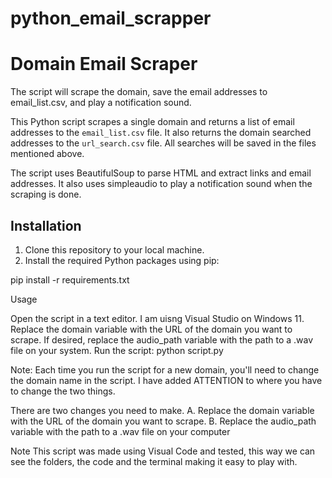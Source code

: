 # python_email_scrapper
# Domain Email Scraper

The script will scrape the domain, save the email addresses to email_list.csv, and play a notification sound.

This Python script scrapes a single domain and returns a list of email addresses to the `email_list.csv` file. It also returns the domain searched addresses to the `url_search.csv` file. All searches will be saved in the files mentioned above.

The script uses BeautifulSoup to parse HTML and extract links and email addresses. It also uses simpleaudio to play a notification sound when the scraping is done.

## Installation

1. Clone this repository to your local machine.
2. Install the required Python packages using pip:

pip install -r requirements.txt

Usage

Open the script in a text editor. I am uisng Visual Studio on Windows 11. 
Replace the domain variable with the URL of the domain you want to scrape.
If desired, replace the audio_path variable with the path to a .wav file on your system.
Run the script: python script.py

Note: Each time you run the script for a new domain, you'll need to change the domain name in the script. I have added ATTENTION to where you have to change the two things.

There are two changes you need to make.
A. Replace the domain variable with the URL of the domain you want to scrape.
B. Replace the audio_path variable with the path to a .wav file on your computer

Note
This script was made using Visual Code and tested, this way we can see the folders, the code and the terminal making it easy to play with.
